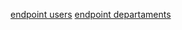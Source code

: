 [endpoint users](https://back-end-laravel.herokuapp.com/api/users)
[endpoint departaments](https://back-end-laravel.herokuapp.com/api/departaments)
